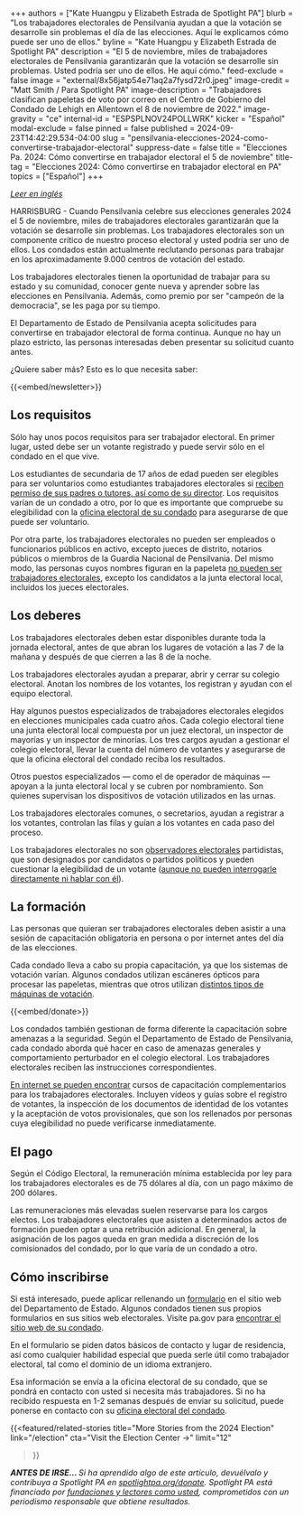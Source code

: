 +++
authors = ["Kate Huangpu y Elizabeth Estrada de Spotlight PA"]
blurb = "Los trabajadores electorales de Pensilvania ayudan a que la votación se desarrolle sin problemas el día de las elecciones. Aquí le explicamos cómo puede ser uno de ellos."
byline = "Kate Huangpu y Elizabeth Estrada de Spotlight PA"
description = "El 5 de noviembre, miles de trabajadores electorales de Pensilvania garantizarán que la votación se desarrolle sin problemas. Usted podría ser uno de ellos. He aquí cómo."
feed-exclude = false
image = "external/8x56jatp54e71aq2a7fysd72r0.jpeg"
image-credit = "Matt Smith / Para Spotlight PA"
image-description = "Trabajadores clasifican papeletas de voto por correo en el Centro de Gobierno del Condado de Lehigh en Allentown el 8 de noviembre de 2022."
image-gravity = "ce"
internal-id = "ESPSPLNOV24POLLWRK"
kicker = "Español"
modal-exclude = false
pinned = false
published = 2024-09-23T14:42:29.534-04:00
slug = "pensilvania-elecciones-2024-como-convertirse-trabajador-electoral"
suppress-date = false
title = "Elecciones Pa. 2024: Cómo convertirse en trabajador electoral el 5 de noviembre"
title-tag = "Elecciones 2024: Cómo convertirse en trabajador electoral en PA"
topics = ["Español"]
+++

<a href="https://www.spotlightpa.org/news/2024/09/pennsylvania-general-election-2024-how-to-be-poll-worker-guide/"><em>Leer en inglés</em></a>

HARRISBURG - Cuando Pensilvania celebre sus elecciones generales 2024 el 5 de noviembre, miles de trabajadores electorales garantizarán que la votación se desarrolle sin problemas. Los trabajadores electorales son un componente crítico de nuestro proceso electoral y usted podría ser uno de ellos. Los condados están actualmente reclutando personas para trabajar en los aproximadamente 9.000 centros de votación del estado.

Los trabajadores electorales tienen la oportunidad de trabajar para su estado y su comunidad, conocer gente nueva y aprender sobre las elecciones en Pensilvania. Además, como premio por ser &#34;campeón de la democracia&#34;, se les paga por su tiempo.

El Departamento de Estado de Pensilvania acepta solicitudes para convertirse en trabajador electoral de forma continua. Aunque no hay un plazo estricto, las personas interesadas deben presentar su solicitud cuanto antes.

¿Quiere saber más? Esto es lo que necesita saber:

{{<embed/newsletter>}}

## Los requisitos

Sólo hay unos pocos requisitos para ser trabajador electoral. En primer lugar, usted debe ser un votante registrado y puede servir sólo en el condado en el que vive.

Los estudiantes de secundaria de 17 años de edad pueden ser elegibles para ser voluntarios como estudiantes trabajadores electorales si <a href="https://www.pa.gov/en/agencies/vote/recursos-en-espanol/resources-spanish/become-a-poll-worker-spanish.html">reciben permiso de sus padres o tutores, así como de su director</a>. Los requisitos varían de un condado a otro, por lo que es importante que compruebe su elegibilidad con la <a href="https://www.pa.gov/en/agencies/vote/recursos-en-espanol/contact-us-spanish/county-contact-spanish.html">oficina electoral de su condado</a> para asegurarse de que puede ser voluntario.

Por otra parte, los trabajadores electorales no pueden ser empleados o funcionarios públicos en activo, excepto jueces de distrito, notarios públicos o miembros de la Guardia Nacional de Pensilvania. Del mismo modo, las personas cuyos nombres figuran en la papeleta <a href="https://www.pa.gov/en/agencies/vote/recursos-en-espanol/resources-spanish/become-a-poll-worker-spanish.html">no pueden ser trabajadores electorales</a>, excepto los candidatos a la junta electoral local, incluidos los jueces electorales.

## Los deberes

Los trabajadores electorales deben estar disponibles durante toda la jornada electoral, antes de que abran los lugares de votación a las 7 de la mañana y después de que cierren a las 8 de la noche.

Los trabajadores electorales ayudan a preparar, abrir y cerrar su colegio electoral. Anotan los nombres de los votantes, los registran y ayudan con el equipo electoral.

Hay algunos puestos especializados de trabajadores electorales elegidos en elecciones municipales cada cuatro años. Cada colegio electoral tiene una junta electoral local compuesta por un juez electoral, un inspector de mayorías y un inspector de minorías. Los tres cargos ayudan a gestionar el colegio electoral, llevar la cuenta del número de votantes y asegurarse de que la oficina electoral del condado reciba los resultados.

Otros puestos especializados — como el de operador de máquinas — apoyan a la junta electoral local y se cubren por nombramiento. Son quienes supervisan los dispositivos de votación utilizados en las urnas.

Los trabajadores electorales comunes, o secretarios, ayudan a registrar a los votantes, controlan las filas y guían a los votantes en cada paso del proceso.

Los trabajadores electorales no son <a href="https://www.spotlightpa.org/news/2024/03/pennsylvania-poll-watcher-election-2024-donald-trump-explainer/">observadores electorales</a> partidistas, que son designados por candidatos o partidos políticos y pueden cuestionar la elegibilidad de un votante (<a href="https://www.vote.pa.gov/Your-Rights/Pages/Poll-Watchers.aspx">aunque no pueden interrogarle directamente ni hablar con él</a>).

## La formación

Las personas que quieran ser trabajadores electorales deben asistir a una sesión de capacitación obligatoria en persona o por internet antes del día de las elecciones.

Cada condado lleva a cabo su propia capacitación, ya que los sistemas de votación varían. Algunos condados utilizan escáneres ópticos para procesar las papeletas, mientras que otros utilizan <a href="https://www.spotlightpa.org/news/2024/02/pennsylvania-voting-machines-elections-101-prebunking/">distintos tipos de máquinas de votación</a>.

{{<embed/donate>}}

Los condados también gestionan de forma diferente la capacitación sobre amenazas a la seguridad. Según el Departamento de Estado de Pensilvania, cada condado aborda qué hacer en caso de amenazas generales y comportamiento perturbador en el colegio electoral. Los trabajadores electorales reciben las instrucciones correspondientes.

<a href="https://www.vote.pa.gov/Resources/Poll-Worker-Training/Pages/default.aspx">En internet se pueden encontrar</a> cursos de capacitación complementarios para los trabajadores electorales. Incluyen vídeos y guías sobre el registro de votantes, la inspección de los documentos de identidad de los votantes y la aceptación de votos provisionales, que son los rellenados por personas cuya elegibilidad no puede verificarse inmediatamente.

## El pago

Según el Código Electoral, la remuneración mínima establecida por ley para los trabajadores electorales es de 75 dólares al día, con un pago máximo de 200 dólares.

Las remuneraciones más elevadas suelen reservarse para los cargos electos. Los trabajadores electorales que asisten a determinados actos de formación pueden optar a una retribución adicional. En general, la asignación de los pagos queda en gran medida a discreción de los comisionados del condado, por lo que varía de un condado a otro.

## Cómo inscribirse

Si está interesado, puede aplicar rellenando un <a href="https://paebrprod.powerappsportals.us/EBR/DOS/Votes-PA-County/">formulario</a> en el sitio web del Departamento de Estado. Algunos condados tienen sus propios formularios en sus sitios web electorales. Visite pa.gov para <a href="https://www.pa.gov/en/agencies/vote/recursos-en-espanol/contact-us-spanish/county-contact-spanish.html">encontrar el sitio web de su condado</a>.

En el formulario se piden datos básicos de contacto y lugar de residencia, así como cualquier habilidad especial que pueda serle útil como trabajador electoral, tal como el dominio de un idioma extranjero.

Esa información se envía a la oficina electoral de su condado, que se pondrá en contacto con usted si necesita más trabajadores. Si no ha recibido respuesta en 1-2 semanas después de enviar su solicitud, puede ponerse en contacto con su <a href="https://www.pa.gov/en/agencies/vote/recursos-en-espanol/contact-us-spanish/county-contact-spanish.html">oficina electoral del condado</a>.

{{<featured/related-stories 
  title="More Stories from the 2024 Election" 
  link="/election"
  cta="Visit the Election Center →"
  limit="12"
>}}

<strong><em>ANTES DE IRSE... </em></strong><em>Si ha aprendido algo de este artículo, devuélvalo y contribuya a Spotlight PA en </em><a href="http://spotlightpa.org/donate"><em>spotlightpa.org/donate</em></a><em>. Spotlight PA está financiado por </em><a href="https://www.spotlightpa.org/support"><em>fundaciones y lectores como usted</em></a><em>, comprometidos con un periodismo responsable que obtiene resultados.</em>

